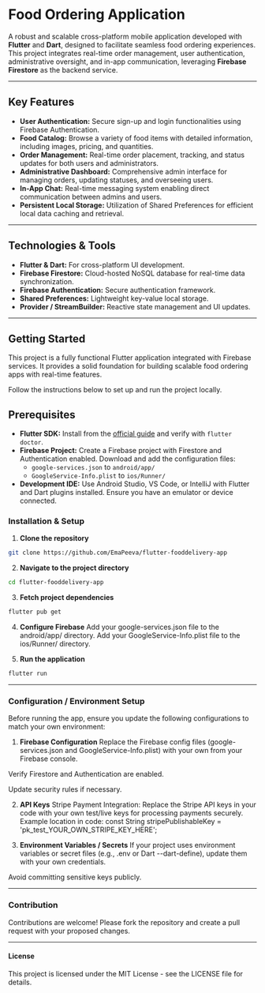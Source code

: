 # Food Ordering Application

A robust and scalable cross-platform mobile application developed with **Flutter** and **Dart**, designed to facilitate seamless food ordering experiences. This project integrates real-time order management, user authentication, administrative oversight, and in-app communication, leveraging **Firebase Firestore** as the backend service.

---

## Key Features

- **User Authentication:** Secure sign-up and login functionalities using Firebase Authentication.
- **Food Catalog:** Browse a variety of food items with detailed information, including images, pricing, and quantities.
- **Order Management:** Real-time order placement, tracking, and status updates for both users and administrators.
- **Administrative Dashboard:** Comprehensive admin interface for managing orders, updating statuses, and overseeing users.
- **In-App Chat:** Real-time messaging system enabling direct communication between admins and users.
- **Persistent Local Storage:** Utilization of Shared Preferences for efficient local data caching and retrieval.

---

## Technologies & Tools

- **Flutter & Dart:** For cross-platform UI development.
- **Firebase Firestore:** Cloud-hosted NoSQL database for real-time data synchronization.
- **Firebase Authentication:** Secure authentication framework.
- **Shared Preferences:** Lightweight key-value local storage.
- **Provider / StreamBuilder:** Reactive state management and UI updates.

---

## Getting Started

This project is a fully functional Flutter application integrated with Firebase services. It provides a solid foundation for building scalable food ordering apps with real-time features.

Follow the instructions below to set up and run the project locally.

## Prerequisites

- **Flutter SDK:** Install from the [official guide](https://flutter.dev/docs/get-started/install) and verify with `flutter doctor`.
- **Firebase Project:** Create a Firebase project with Firestore and Authentication enabled. Download and add the configuration files:
  - `google-services.json` to `android/app/`
  - `GoogleService-Info.plist` to `ios/Runner/`
- **Development IDE:** Use Android Studio, VS Code, or IntelliJ with Flutter and Dart plugins installed. Ensure you have an emulator or device connected.


### Installation & Setup

1. **Clone the repository**

```bash
git clone https://github.com/EmaPeeva/flutter-fooddelivery-app
```

2. **Navigate to the project directory**

```bash
cd flutter-fooddelivery-app
```

3. **Fetch project dependencies**
```bash
flutter pub get
```

4. **Configure Firebase**
Add your google-services.json file to the android/app/ directory.
Add your GoogleService-Info.plist file to the ios/Runner/ directory.

5. **Run the application**
```bash
flutter run
```
---

### Configuration / Environment Setup
Before running the app, ensure you update the following configurations to match your own environment:

1. **Firebase Configuration**
Replace the Firebase config files (google-services.json and GoogleService-Info.plist) with your own from your Firebase console.

Verify Firestore and Authentication are enabled.

Update security rules if necessary.

2. **API Keys**
Stripe Payment Integration:
Replace the Stripe API keys in your code with your own test/live keys for processing payments securely.
Example location in code:
const String stripePublishableKey = 'pk_test_YOUR_OWN_STRIPE_KEY_HERE';


4. **Environment Variables / Secrets**
If your project uses environment variables or secret files (e.g., .env or Dart --dart-define), update them with your own credentials.

Avoid committing sensitive keys publicly.

---

### Contribution
Contributions are welcome! Please fork the repository and create a pull request with your proposed changes.

---

#### License
This project is licensed under the MIT License - see the LICENSE file for details.

